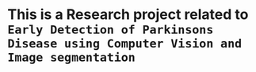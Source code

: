 # This is a Research project related to `Early Detection of Parkinsons Disease using Computer Vision and Image segmentation`
